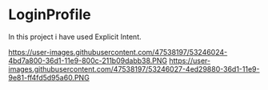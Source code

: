 # LoginProfile
In this project i have used Explicit Intent.

https://user-images.githubusercontent.com/47538197/53246024-4bd7a800-36d1-11e9-800c-211b09dabb38.PNG
https://user-images.githubusercontent.com/47538197/53246027-4ed29880-36d1-11e9-9e81-ff4fd5d95a60.PNG
